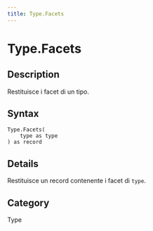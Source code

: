 ```yaml
---
title: Type.Facets
---
```


# Type.Facets


## Description

Restituisce i facet di un tipo.


## Syntax

```powerquery
Type.Facets(
    type as type
) as record
```


## Details

Restituisce un record contenente i facet di <code>type</code>.



## Category
Type
